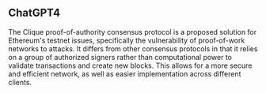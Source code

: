 ## ChatGPT4

The Clique proof-of-authority consensus protocol is a proposed solution for Ethereum's testnet issues, specifically the vulnerability of proof-of-work networks to attacks. It differs from other consensus protocols in that it relies on a group of authorized signers rather than computational power to validate transactions and create new blocks. This allows for a more secure and efficient network, as well as easier implementation across different clients.

